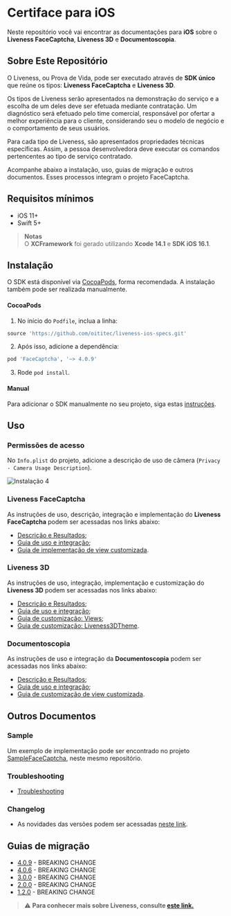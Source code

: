 #  Certiface para iOS

Neste repositório você vai encontrar as documentações para **iOS** sobre o **Liveness FaceCaptcha**, **Liveness 3D** e **Documentoscopia**.

## Sobre Este Repositório

O Liveness, ou Prova de Vida, pode ser executado através de **SDK único** que reúne os tipos: **Liveness FaceCaptcha** e **Liveness 3D**. 

Os tipos de Liveness serão apresentados na demonstração do serviço e a escolha de um deles deve ser efetuada mediante contratação. Um diagnóstico será efetuado pelo time comercial, responsável por ofertar a melhor experiência para o cliente, considerando seu o modelo de negócio e o comportamento de seus usuários.

Para cada tipo de Liveness, são apresentados propriedades técnicas específicas. Assim, a pessoa desenvolvedora deve executar os comandos pertencentes ao tipo de serviço contratado.

Acompanhe abaixo a instalação, uso, guias de migração e outros documentos. Esses processos integram o projeto FaceCaptcha.

##  Requisitos mínimos
- iOS 11+
- Swift 5+

> **Notas** <br>
> O **XCFramework** foi gerado utilizando **Xcode 14.1** e **SDK iOS 16.1**.

##  Instalação

O SDK está disponível via [CocoaPods](https://cocoapods.org/), forma recomendada. A instalação também pode ser realizada manualmente.


####  CocoaPods

1. No início do `Podfile`, inclua a linha:

```rb
source 'https://github.com/oititec/liveness-ios-specs.git'
```

2. Após isso, adicione a dependência:

```rb
pod 'FaceCaptcha', '~> 4.0.9'
```

3. Rode `pod install`.

####  Manual

Para adicionar o SDK manualmente no seu projeto, siga estas [instruções](Documentation/ManualInstallation.md).

##  Uso

###  Permissões de acesso

No `Info.plist` do projeto, adicione a descrição de uso de câmera (`Privacy - Camera Usage Description`).

![Instalação 4](Documentation/Images/Common/installation_4.png)


###  Liveness FaceCaptcha

As instruções de uso, descrição, integração e implementação do **Liveness FaceCaptcha** podem ser acessadas nos links abaixo:

  - [Descrição e Resultados](Documentation/Liveness2D/Liveness2D-Description.md);
  - [Guia de uso e integração](Documentation/Liveness2D/FaceCaptcha-Usage.md);
  - [Guia de implementação de view customizada](Documentation/Liveness2D/FaceCaptcha-CustomView.md).

###  Liveness 3D

As instruções de uso, integração, implementação e customização do **Liveness 3D** podem ser acessadas nos links abaixo: 

  - [Descrição e Resultados](Documentation/Liveness3D/Liveness3D-Description.md);
  - [Guia de uso e integração](Documentation/Liveness3D/Liveness3D-Usage.md);
  - [Guia de customização: Views](Documentation/Liveness3D/Liveness3D-CustomView.md);
  - [Guia de customização: Liveness3DTheme](Documentation/Liveness3D/Liveness3D-Liveness3DTheme.md).

###  Documentoscopia

As instruções de uso e integração da **Documentoscopia** podem ser acessadas nos links abaixo:

  - [Descrição e Resultados](Documentation/Liveness2D/Documentoscopy-Description.md);
  - [Guia de uso e integração](Documentation/Liveness2D/Documentscopy-Usage.md);
  - [Guia de customização de view customizada](Documentation/Liveness2D/Documentscopy-CustomView.md).


## Outros Documentos


###  Sample

Um exemplo de implementação pode ser encontrado no projeto [SampleFaceCaptcha](https://github.com/oititec/liveness-ios-sdk/tree/main/SampleFaceCaptcha "SampleFaceCaptcha"), neste mesmo repositório.

### Troubleshooting

- [Troubleshooting](Documentation/Troubleshooting.md)

###  Changelog

- As novidades das versões podem ser acessadas [neste link](Documentation/MigrationGuide/Changelog.md).

##  Guias de migração

- [4.0.9](Documentation/MigrationGuide/4.0.9.md) - BREAKING CHANGE
- [4.0.6](Documentation/MigrationGuide/4.0.6.md) - BREAKING CHANGE
- [3.0.0](Documentation/MigrationGuide/3.0.0.md) - BREAKING CHANGE
- [2.0.0](Documentation/MigrationGuide/2.0.0.md) - BREAKING CHANGE
- [1.2.0](Documentation/MigrationGuide/1.2.0.md) - BREAKING CHANGE

>⚠️ **Para conhecer mais sobre Liveness, consulte [este link.](https://certifaceid.readme.io/docs/liveness-detection-vs-atualizada)**

